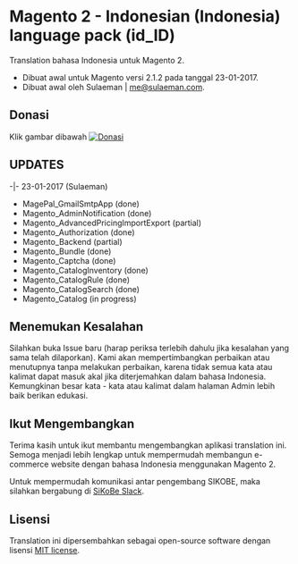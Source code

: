 # Magento 2 - Indonesian (Indonesia) language pack (id_ID)
Translation bahasa Indonesia untuk Magento 2.
- Dibuat awal untuk Magento versi 2.1.2 pada tanggal 23-01-2017.
- Dibuat awal oleh Sulaeman | <me@sulaeman.com>.

## Donasi
Klik gambar dibawah
[![Donasi](https://www.sulaeman.com/wp-content/uploads/2017/01/paypal-logo-donation.png)](https://www.paypal.me/sulaeman)

## UPDATES
-|- 23-01-2017 (Sulaeman)
   - MagePal_GmailSmtpApp (done)
   - Magento_AdminNotification (done)
   - Magento_AdvancedPricingImportExport (partial)
   - Magento_Authorization (done)
   - Magento_Backend (partial)
   - Magento_Bundle (done)
   - Magento_Captcha (done)
   - Magento_CatalogInventory (done)
   - Magento_CatalogRule (done)
   - Magento_CatalogSearch (done)
   - Magento_Catalog (in progress)


## Menemukan Kesalahan
Silahkan buka Issue baru (harap periksa terlebih dahulu jika kesalahan yang sama telah dilaporkan). Kami akan mempertimbangkan perbaikan atau menutupnya tanpa melakukan perbaikan, karena tidak semua kata atau kalimat dapat masuk akal jika diterjemahkan dalam bahasa Indonesia. Kemungkinan besar kata - kata atau kalimat dalam halaman Admin lebih baik berikan edukasi.


## Ikut Mengembangkan
Terima kasih untuk ikut membantu mengembangkan aplikasi translation ini. Semoga menjadi lebih lengkap untuk mempermudah membangun e-commerce website dengan bahasa Indonesia menggunakan Magento 2.

Untuk mempermudah komunikasi antar pengembang SIKOBE, maka silahkan bergabung di [SiKoBe Slack](http://slack.sikobe.com/).

## Lisensi

Translation ini dipersembahkan sebagai open-source software dengan lisensi [MIT license](http://opensource.org/licenses/MIT).
